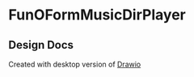 # FunOFormMusicDirPlayer

## Design Docs
Created with desktop version of [Drawio](https://www.drawio.com/)
